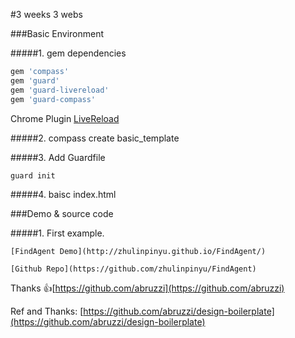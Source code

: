 #3 weeks 3 webs

###Basic Environment

#####1. gem dependencies

```ruby
gem 'compass'
gem 'guard'
gem 'guard-livereload'
gem 'guard-compass'
```
Chrome Plugin [LiveReload](https://chrome.google.com/webstore/detail/livereload/jnihajbhpnppcggbcgedagnkighmdlei)

#####2. compass create basic_template

#####3. Add Guardfile

```ruby
guard init
```

#####4. baisc index.html

###Demo & source code

#####1. First example.

    [FindAgent Demo](http://zhulinpinyu.github.io/FindAgent/)

    [Github Repo](https://github.com/zhulinpinyu/FindAgent)


Thanks 👍[https://github.com/abruzzi](https://github.com/abruzzi)

Ref and Thanks: [https://github.com/abruzzi/design-boilerplate](https://github.com/abruzzi/design-boilerplate)
